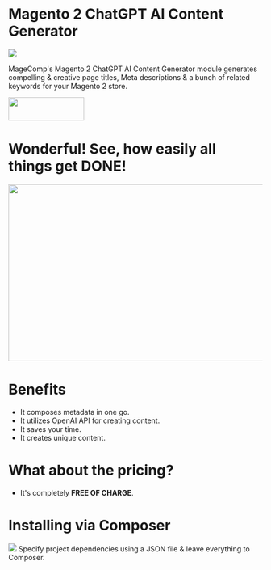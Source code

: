 # Magento 2 ChatGPT AI Content Generator
<img src="https://magecomp.com/media/catalog/product/cache/9060bf895541631e29635713a6168783/c/h/chatgpt_ai_content_generator-product_image.webp">

MageComp's Magento 2 ChatGPT AI Content Generator module generates compelling & creative page titles, Meta descriptions & a bunch of related keywords for your Magento 2 store.

<a href="https://magecomp.com/magento-2-chatgpt-ai-content-generator.html" target="_blank"><img width="150" height="46" src="https://magecomp.com/media/button.webp"></a>

# Wonderful! See, how easily all things get DONE!
<img width="600" height="350" src="https://s10.gifyu.com/images/Utilizes_OpenAI_API_to_produce_AI_content-1.gif">

# Benefits
* It composes metadata in one go.
* It utilizes OpenAI API for creating content.
* It saves your time.
* It creates unique content.

# What about the pricing?
* It's completely **FREE OF CHARGE**.

# Installing via Composer
<img src="https://i.ibb.co/NjGRFCt/composer.png">
Specify project dependencies using a JSON file & leave everything to Composer.


















